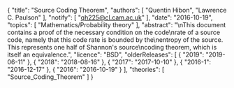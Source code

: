 {
    "title": "Source Coding Theorem",
    "authors": [
        "Quentin Hibon",
        "Lawrence C. Paulson"
    ],
    "notify": [
        "qh225@cl.cam.ac.uk"
    ],
    "date": "2016-10-19",
    "topics": [
        "Mathematics/Probability theory"
    ],
    "abstract": "\nThis document contains a proof of the necessary condition on the code\nrate of a source code, namely that this code rate is bounded by the\nentropy of the source. This represents one half of Shannon's source\ncoding theorem, which is itself an equivalence.",
    "licence": "BSD",
    "olderReleases": [
        {
            "2019": "2019-06-11"
        },
        {
            "2018": "2018-08-16"
        },
        {
            "2017": "2017-10-10"
        },
        {
            "2016-1": "2016-12-17"
        },
        {
            "2016": "2016-10-19"
        }
    ],
    "theories": [
        "Source_Coding_Theorem"
    ]
}